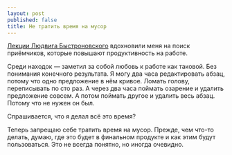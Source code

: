 ```yaml
---
layout: post
published: false
title: Не тратить время на мусор
---
```

[Лекции Людвига Быстроновского](ludwigbistronovsky.ru/lectures/) вдохновили меня на поиск приёмчиков, которые повышают продуктивность на работе. 

Среди находок — заметил за собой любовь к работе как таковой. Без понимания конечного результата. Я могу два часа редактировать абзац, потому что одно предложение в нём кривое. Ломать голову, переписывать по сто раз. А через два часа поймать озарение и удалить предложение совсем. А потом поймать другое и удалить весь абзац. Потому что не нужен он был.

Спрашивается, что я делал всё это время?

Теперь запрещаю себе тратить время на мусор. Прежде, чем что-то делать, думаю, где это будет в финальном продукте и как этим будут пользоваться. Это не всегда понятно, но иногда очевидно.